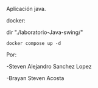 Aplicación java.


docker:

dir "./laboratorio-Java-swing/"

    docker compose up -d


Por:

  -Steven Alejandro Sanchez Lopez
  
  -Brayan Steven Acosta
